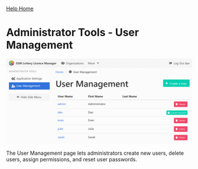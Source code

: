 [Help Home](readme.md)

# Administrator Tools - User Management

![User Management](assets/images/admin-userManagement.png)

The User Management page lets administrators create new users, delete users, assign permissions,
and reset user passwords.
